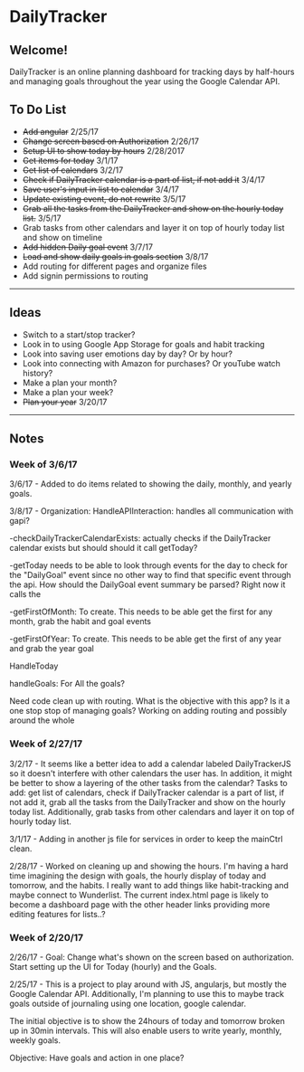 # DailyTracker
## Welcome!
DailyTracker is an online planning dashboard for tracking days by half-hours and managing goals throughout the year using the Google Calendar API.

## To Do List

<ul>
<li> <del>Add angular</del> 2/25/17 </li>
<li> <del>Change screen based on Authorization</del> 2/26/17</li>
<li> <del>Setup UI to show today by hours</del> 2/28/2017</li>
<li> <del>Get items for today</del> 3/1/17</li>
<li><del>Get list of calendars</del> 3/2/17</li>
<li><del>Check if DailyTracker calendar is a part of list, if not add it</del> 3/4/17</li>
<li><del>Save user's input in list to calendar</del> 3/4/17</li>
<li><del>Update existing event, do not rewrite</del> 3/5/17</li>
<li><del>Grab all the tasks from the DailyTracker and show on the hourly today list.</del> 3/5/17</li>
<li> Grab tasks from other calendars and layer it on top of hourly today list and  show on timeline</li>
<li><del>Add hidden Daily goal event</del> 3/7/17</li>
<li><del>Load and show daily goals in goals section</del> 3/8/17</li>
<li>Add routing for different pages and organize files</li>
<li>Add signin permissions to routing </li>
</ul>


---
## Ideas
<ul>
<li>Switch to a start/stop tracker?</li>
<li>Look in to using Google App Storage for goals and habit tracking</li>
<li>Look into saving user emotions day by day? Or by hour? </li>
<li>Look into connecting with Amazon for purchases? Or youTube watch history?</li>
<li>Make a plan your month? </li>
<li>Make a plan your week?</li>
<li><del>Plan your year</del> 3/20/17</li>
</ul>


---
## Notes
### Week of 3/6/17
3/6/17 - Added to do items related to showing the daily, monthly, and yearly goals.

3/8/17 -
Organization:
HandleAPIInteraction: handles all communication with gapi?

-checkDailyTrackerCalendarExists: actually checks if the DailyTracker calendar exists but should should it call getToday?

-getToday needs to be able to look through events for the day to check for the "DailyGoal" event since no other way to find that specific event through the api. How should the DailyGoal event summary be parsed? Right now it calls the

-getFirstOfMonth: To create. This needs to be able get the first for any month, grab the habit and goal events

-getFirstOfYear: To create. This needs to be able get the first of any year and grab the year goal


HandleToday

handleGoals: For All the goals?

Need code clean up with routing. What is the objective with this app? Is it a one stop stop of managing goals?
Working on adding routing and possibly around the whole

### Week of 2/27/17
3/2/17 - It seems like a better idea to add a calendar labeled DailyTrackerJS so it doesn't interfere with other calendars the user has. In addition, it might be better to show a layering of the other tasks from the calendar?
Tasks to add: get list of calendars, check if DailyTracker calendar is a part of list, if not add it, grab all the tasks from the DailyTracker and show on the hourly today list. Additionally, grab tasks from other calendars and layer it on top of hourly today list.

3/1/17 - Adding in another js file for services in order to keep the mainCtrl clean.

2/28/17 - Worked on cleaning up and showing the hours. I'm having a hard time imagining the design with goals, the hourly display of today and tomorrow, and the habits. I really want to add things like habit-tracking and maybe connect to Wunderlist. The current index.html page is likely to become a dashboard page with the other header links providing more editing features for lists..?

### Week of 2/20/17
2/26/17 - Goal: Change what's shown on the screen based on authorization. Start setting up the UI for Today (hourly) and the Goals.

2/25/17 - This is a project to play around with JS, angularjs, but mostly the Google Calendar API. Additionally, I'm planning to use this to maybe track goals outside of journaling using one location, google calendar.

The initial objective is to show the 24hours of today and tomorrow broken up in 30min intervals. This will also enable users to write yearly, monthly, weekly goals.

Objective: Have goals and action in one place?
